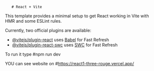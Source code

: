        # React + Vite

This template provides a minimal setup to get React working in Vite with HMR and some ESLint rules.

Currently, two official plugins are available: 
 
- [@vitejs/plugin-react](https://github.com/vitejs/vite-plugin-react/blob/main/packages/plugin-react/README.md) uses [Babel](https://babeljs.io/) for Fast Refresh
- [@vitejs/plugin-react-swc](https://github.com/vitejs/vite-plugin-react-swc) uses [SWC](https://swc.rs/) for Fast Refresh 

To run it type #npm run dev
 
YOU can see website on #https://react1-three-rouge.vercel.app/
    
